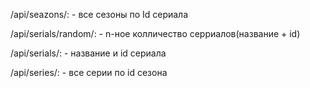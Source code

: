 /api/seazons/:<serialId> - все сезоны по Id сериала

/api/serials/random/:<count> - n-ное колличество серриалов(название + id)

/api/serials/:<id> - название и id сериала

/api/series/:<seazonId> - все серии по id сезона